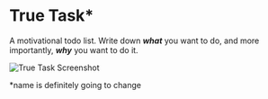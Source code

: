 # True Task*

A motivational todo list. Write down _**what**_ you want to do, and more importantly, _**why**_ you want to do it.

![True Task Screenshot](https://i.imgur.com/Lkik10Z.png "True Task Screenshot")

*name is definitely going to change